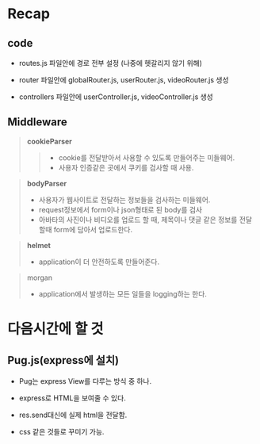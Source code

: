 # Recap

## code

* routes.js 파일안에 경로 전부 설정 (나중에 헷갈리지 않기 위해)

* router 파일안에 globalRouter.js, userRouter.js, videoRouter.js 생성

*  controllers 파일안에 userController.js, videoController.js 생성

## Middleware

>**cookieParser**    
>>* cookie를 전달받아서 사용할 수 있도록 만들어주는 미들웨어.   
>>* 사용자 인증같은 곳에서 쿠키를 검사할 때 사용.

>**bodyParser**   
>* 사용자가 웹사이트로 전달하는 정보들을 검사하는 미들웨어.
>* request정보에서 form이나 json형태로 된 body를 검사   
>* 아바타의 사진이나 비디오를 업로드 할 때, 제목이나 댓글 같은 정보를 전달할때 form에 담아서 업로드한다.

>**helmet**   
>* application이 더 안전하도록 만들어준다.

>morgan   
>* application에서 발생하는 모든 일들을 logging하는 한다.

# 다음시간에 할 것

## Pug.js(express에 설치)
* Pug는 express View를 다루는 방식 중 하나.

* express로 HTML을 보여줄 수 있다.

* res.send대신에 실제 html을 전달함.

* css 같은 것들로 꾸미기 가능.
